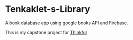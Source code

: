 # Tenkaklet-s-Library
A book database app using google books API and Firebase.

This is my capstone project for [Thinkful](https://www.thinkful.com) 

